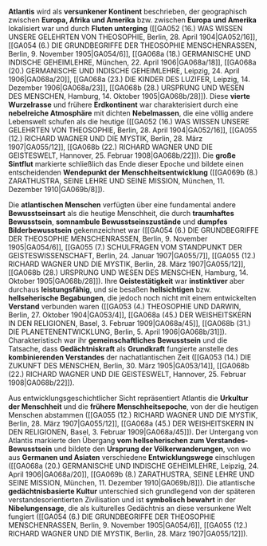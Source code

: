 
**Atlantis** wird als **versunkener Kontinent** beschrieben, der geographisch zwischen **Europa, Afrika und Amerika** bzw. zwischen **Europa und Amerika** lokalisiert war und durch **Fluten unterging** ([[GA052 (16.) WAS WISSEN UNSERE GELEHRTEN VON THEOSOPHIE, Berlin, 28. April 1904|GA052/16]], [[GA054 (6.) DIE GRUNDBEGRIFFE DER THEOSOPHIE MENSCHENRASSEN, Berlin, 9. November 1905|GA054/6]], [[GA068a (18.) GERMANISCHE UND INDISCHE GEHEIMLEHRE, München, 22. April 1906|GA068a/18]], [[GA068a (20.) GERMANISCHE UND INDISCHE GEHEIMLEHRE, Leipzig, 24. April 1906|GA068a/20]], [[GA068a (23.) DIE KINDER DES LUZIFER, Leipzig, 14. Dezember 1906|GA068a/23]], [[GA068b (28.) URSPRUNG UND WESEN DES MENSCHEN, Hamburg, 14. Oktober 1905|GA068b/28]]). Diese **vierte Wurzelrasse** und frühere **Erdkontinent** war charakterisiert durch eine **nebelreiche Atmosphäre** mit dichten **Nebelmassen**, die eine völlig andere Lebenswelt schufen als die heutige ([[GA052 (16.) WAS WISSEN UNSERE GELEHRTEN VON THEOSOPHIE, Berlin, 28. April 1904|GA052/16]], [[GA055 (12.) RICHARD WAGNER UND DIE MYSTIK, Berlin, 28. März 1907|GA055/12]], [[GA068b (22.) RICHARD WAGNER UND DIE GEISTESWELT, Hannover, 25. Februar 1908|GA068b/22]]). Die **große Sintflut** markierte schließlich das Ende dieser Epoche und bildete einen entscheidenden **Wendepunkt der Menschheitsentwicklung** ([[GA069b (8.) ZARATHUSTRA, SEINE LEHRE UND SEINE MISSION, München, 11. Dezember 1910|GA069b/8]]).

Die **atlantischen Menschen** verfügten über eine fundamental andere **Bewusstseinsart** als die heutige Menschheit, die durch **traumhaftes Bewusstsein**, **somnambule Bewusstseinszustände** und **dumpfes Bilderbewusstsein** gekennzeichnet war ([[GA054 (6.) DIE GRUNDBEGRIFFE DER THEOSOPHIE MENSCHENRASSEN, Berlin, 9. November 1905|GA054/6]], [[GA055 (7.) SCHULFRAGEN VOM STANDPUNKT DER GEISTESWISSENSCHAFT, Berlin, 24. Januar 1907|GA055/7]], [[GA055 (12.) RICHARD WAGNER UND DIE MYSTIK, Berlin, 28. März 1907|GA055/12]], [[GA068b (28.) URSPRUNG UND WESEN DES MENSCHEN, Hamburg, 14. Oktober 1905|GA068b/28]]). Ihre **Geistestätigkeit** war **instinktiver** aber durchaus **leistungsfähig**, und sie besaßen **hellsichtigen** bzw. **hellseherische Begabungen**, die jedoch noch nicht mit einem entwickelten **Verstand** verbunden waren ([[GA053 (4.) THEOSOPHIE UND DARWIN, Berlin, 27. Oktober 1904|GA053/4]], [[GA068a (45.) DER WEISHEITSKERN IN DEN RELIGIONEN, Basel, 3. Februar 1909|GA068a/45]], [[GA068b (31.) DIE PLANETENENTWICKLUNG, Berlin, 5. April 1906|GA068b/31]]). Charakteristisch war ihr **gemeinschaftliches Bewusstsein** und die Tatsache, dass **Gedächtniskraft** als **Grundkraft** fungierte anstelle des **kombinierenden Verstandes** der nachatlantischen Zeit ([[GA053 (14.) DIE ZUKUNFT DES MENSCHEN, Berlin, 30. März 1905|GA053/14]], [[GA068b (22.) RICHARD WAGNER UND DIE GEISTESWELT, Hannover, 25. Februar 1908|GA068b/22]]).

Aus entwicklungsgeschichtlicher Sicht repräsentiert Atlantis die **Urkultur der Menschheit** und die **frühere Menschheitsepoche**, von der die heutigen Menschen abstammen ([[GA055 (12.) RICHARD WAGNER UND DIE MYSTIK, Berlin, 28. März 1907|GA055/12]], [[GA068a (45.) DER WEISHEITSKERN IN DEN RELIGIONEN, Basel, 3. Februar 1909|GA068a/45]]). Der Untergang von Atlantis markierte den Übergang **vom hellseherischen zum Verstandes-Bewusstsein** und bildete den **Ursprung der Völkerwanderungen**, von wo aus **Germanen und Asiaten** verschiedene **Entwicklungswege** einschlugen ([[GA068a (20.) GERMANISCHE UND INDISCHE GEHEIMLEHRE, Leipzig, 24. April 1906|GA068a/20]], [[GA069b (8.) ZARATHUSTRA, SEINE LEHRE UND SEINE MISSION, München, 11. Dezember 1910|GA069b/8]]). Die atlantische **gedächtnisbasierte Kultur** unterschied sich grundlegend von der späteren verstandesorientierten Zivilisation und ist **symbolisch bewahrt** in der **Nibelungensage**, die als kulturelles Gedächtnis an diese versunkene Welt fungiert ([[GA054 (6.) DIE GRUNDBEGRIFFE DER THEOSOPHIE MENSCHENRASSEN, Berlin, 9. November 1905|GA054/6]], [[GA055 (12.) RICHARD WAGNER UND DIE MYSTIK, Berlin, 28. März 1907|GA055/12]]).
